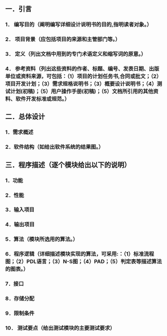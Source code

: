 ## 一．引言 

### 1． 编写目的（阐明编写详细设计说明书的目的,指明读者对象。） 
### 2． 项目背景（应包括项目的来源和主管部门等。） 
### 3． 定义（列出文档中用到的专门术语定义和缩写词的原意。） 
### 4． 参考资料（列出这些资料的作者、标题、编号、发表日期、出版单位或资料来源，可包括：（1）项目的计划任务书,合同或批文；（2）项目开发计划；（3）需求规格说明书；（3）概要设计说明书；（4）测试计划(初稿)；（5）用户操作手册(初稿)；（5）文档所引用的其他资料、软件开发标准或规范。） 

## 二．总体设计 

### 1．需求概述 
### 2．软件结构（如给出软件系统的结果图。） 

## 三．程序描述（逐个模块给出以下的说明）
 
### 1．功能 
### 2．性能 
### 3．输入项目 
### 4．输出项目 
### 5．算法（模块所选用的算法。）
 
### 6．程序逻辑（详细描述模块实现的算法，可采用:：（1）标准流程图；（2）PDL语言；（3）N-S图；（4）PAD；（5）判定表等描述算法的图表。）
 
### 7．接口 
### 8．存储分配 
### 9．限制条件 
### 10． 测试要点（给出测试模块的主要测试要求）

